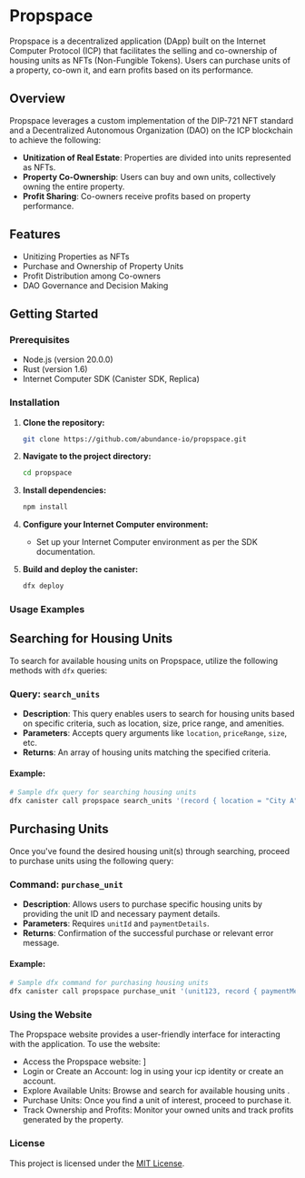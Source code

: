 # Propspace

Propspace is a decentralized application (DApp) built on the Internet Computer Protocol (ICP) that facilitates the selling and co-ownership of housing units as NFTs (Non-Fungible Tokens). Users can purchase units of a property, co-own it, and earn profits based on its performance.

## Overview

Propspace leverages a custom implementation of the DIP-721 NFT standard and a Decentralized Autonomous Organization (DAO) on the ICP blockchain to achieve the following:

- **Unitization of Real Estate**: Properties are divided into units represented as NFTs.
- **Property Co-Ownership**: Users can buy and own units, collectively owning the entire property.
- **Profit Sharing**: Co-owners receive profits based on property performance.

## Features

- Unitizing Properties as NFTs
- Purchase and Ownership of Property Units
- Profit Distribution among Co-owners
- DAO Governance and Decision Making

## Getting Started

### Prerequisites

- Node.js (version 20.0.0)
- Rust (version 1.6)
- Internet Computer SDK (Canister SDK, Replica)

### Installation

1. **Clone the repository:**
   ```bash
   git clone https://github.com/abundance-io/propspace.git
   ```

2. **Navigate to the project directory:**
   ```bash
   cd propspace
   ```

3. **Install dependencies:**
   ```bash
   npm install
   ```

4. **Configure your Internet Computer environment:**
   - Set up your Internet Computer environment as per the SDK documentation.

5. **Build and deploy the canister:**
   ```bash
   dfx deploy
   ```

### Usage Examples


## Searching for Housing Units

To search for available housing units on Propspace, utilize the following methods with `dfx` queries:

### Query: `search_units`

- **Description**: This query enables users to search for housing units based on specific criteria, such as location, size, price range, and amenities.
- **Parameters**: Accepts query arguments like `location`, `priceRange`, `size`, etc.
- **Returns**: An array of housing units matching the specified criteria.

#### Example:

```bash
# Sample dfx query for searching housing units
dfx canister call propspace search_units '(record { location = "City A"; priceRange = "$100,000 - $200,000"; size = "2 bedrooms"; })'
```

## Purchasing Units

Once you've found the desired housing unit(s) through searching, proceed to purchase units using the following query:

### Command: `purchase_unit`

- **Description**: Allows users to purchase specific housing units by providing the unit ID and necessary payment details.
- **Parameters**: Requires `unitId` and `paymentDetails`.
- **Returns**: Confirmation of the successful purchase or relevant error message.

#### Example:

```bash
# Sample dfx command for purchasing housing units
dfx canister call propspace purchase_unit '(unit123, record { paymentMethod = "Credit Card"; amount = "$150,000"; })'
```

### Using the Website

The Propspace website provides a user-friendly interface for interacting with the application. To use the website:

- Access the Propspace website: ]
- Login or Create an Account: log in using your icp identity or create an account.
- Explore Available Units: Browse and search for available housing units .
- Purchase Units: Once you find a unit of interest, proceed to purchase it.
- Track Ownership and Profits: Monitor your owned units and track profits generated by the property.

### License

This project is licensed under the [MIT License](LICENSE).
